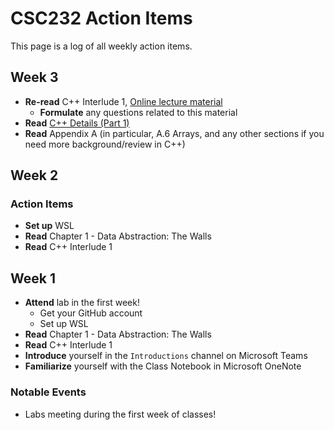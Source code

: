 # CSC232 Action Items

This page is a log of all weekly action items.

## Week 3

- **Re-read** C++ Interlude 1, [Online lecture material](week02/README.md)
  - **Formulate** any questions related to this material
- **Read** [C++ Details (Part 1)](week03/cpp-details1.md)
- **Read** Appendix A (in particular, A.6 Arrays, and any other sections if you need more background/review in C++)

## Week 2

### Action Items

- **Set up** WSL
- **Read** Chapter 1 - Data Abstraction: The Walls
- **Read** C++ Interlude 1

## Week 1

- **Attend** lab in the first week!
  - Get your GitHub account
  - Set up WSL
- **Read** Chapter 1 - Data Abstraction: The Walls
- **Read** C++ Interlude 1
- **Introduce** yourself in the `Introductions` channel on Microsoft Teams
- **Familiarize** yourself with the Class Notebook in Microsoft OneNote

### Notable Events

- Labs meeting during the first week of classes!
